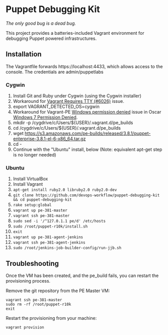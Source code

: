 # Puppet Debugging Kit
_The only good bug is a dead bug._

This project provides a batteries-included Vagrant environment for debugging Puppet powered infrastructures.

## Installation ##

The Vagrantfile forwards https://localhost:4433, which allows access to the console.  The credentials are admin/puppetlabs 

### Cygwin ###
 1. Install Git and Ruby under Cygwin (using the Cygwin installer)
 2. Workaround for [Vagrant Requires TTY (#6026)](https://github.com/mitchellh/vagrant/issues/6026) issue.
   1. export VAGRANT_DETECTED_OS=cygwin
 3. Workaround for Vagrant-PE [Windows permission denied](https://github.com/liger1978/vagrant-pe/issues/4) issue in Oscar [Windows 7 Permission Denied](https://github.com/oscar-stack/vagrant-pe_build/issues/60).
   1. mkdir -p /cygdrive/c/Users/${USER}/.vagrant.d/pe_builds
   2. cd /cygdrive/c/Users/${USER}/.vagrant.d/pe_builds
   3. wget https://s3.amazonaws.com/pe-builds/released/3.8.1/puppet-enterprise-3.8.1-el-6-x86_64.tar.gz
   4. cd -
 4. Continue with the "Ubuntu" install, below (Note: equivalent apt-get step is no longer needed)

### Ubuntu ###
 1. Install VirtualBox
 1. Install Vagrant
 1. `apt-get install ruby2.0 libruby2.0 ruby2.0-dev`
 1. `git clone https://github.com/devops-workflow/puppet-debugging-kit && cd puppet-debugging-kit`
 1. `rake setup:global`
 1. `vagrant up pe-381-master`
 1. `vagrant ssh pe-381-master`
 1. `sudo sed -i '/^127.0.1.1 pe/d' /etc/hosts`
 1. `sudo /root/puppet-r10k/install.sh`
 1. `exit`
 1. `vagrant up pe-381-agent-jenkins`
 1. `vagrant ssh pe-381-agent-jenkins`
 1. `sudo /root/jenkins-job-builder-config/run-jjb.sh`


## Troubleshooting ##

Once the VM has been created, and the pe_build fails, you can restart the provisioning process.

Remove the git repository from the PE Master VM:

    vagrant ssh pe-381-master
    sudo rm -rf /root/puppet-r10k
    exit

Restart the provisioning from your machine:

    vagrant provision

